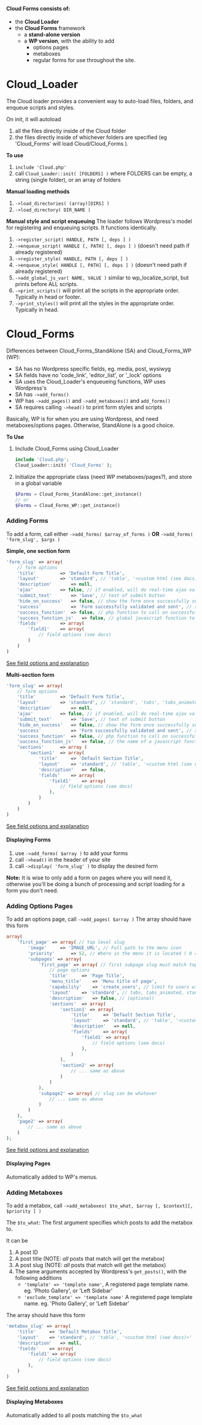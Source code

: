 [fields]: https://github.com/cloudwebteam/Cloud-Options-Pages/blob/master/Cloud/Cloud_Forms/defaults.php "Field Defaults. Cloud_Forms/defaults.php"
#### Cloud Forms consists of: 
- the **Cloud Loader**
- the **Cloud Forms** framework
	- a **stand-alone version**
	- a **WP version**, with the ability to add
		- options pages
		- metaboxes
		- regular forms for use throughout the site.

Cloud_Loader
===========
The Cloud loader provides a convenient way to auto-load files, folders, and enqueue scripts and styles. 

On init, it will autoload 

1. all the files directly inside of the Cloud folder
2. the files directly inside of whichever folders are specified (eg 'Cloud_Forms' will load Cloud/Cloud_Forms ). 

**To use**

1. `include 'Cloud.php'`
2. call `Cloud_Loader::init( [FOLDERS] )` where FOLDERS can be empty, a string (single folder), or an array of folders

**Manual loading methods**

1. `->load_directories( (array)[DIRS] )`
2. `->load_directory( DIR_NAME )`

**Manual style and script enqueuing**
The loader follows Wordpress's model for registering and enqueuing scripts. It functions identically. 

1. `->register_script( HANDLE, PATH [, deps ] )`
2. `->enqueue_script( HANDLE [, PATH] [, deps ] )` (doesn't need path if already registered)
3. `->register_style( HANDLE, PATH [, deps ] )`
4. `->enqueue_style( HANDLE [, PATH] [, deps ] )` (doesn't need path if already registered) 
5. `->add_global_js_var( NAME, VALUE )` similar to wp_localize_script, but prints before ALL scripts.
6. `->print_scripts()` will print all the scripts in the appropriate order. Typically in head or footer.
7. `->print_styles()` will print all the styles in the appropriate order. Typically in head.

Cloud_Forms
===========

	
Differences between Cloud_Forms_StandAlone (SA) and Cloud_Forms_WP (WP):
- SA has no Wordpress specific fields, eg. media, post, wysiwyg
- SA fields have no 'code_link', 'editor_list', or '_lock' options
- SA uses the Cloud_Loader's enqueueing functions, WP uses Wordpress's
- SA has `->add_forms()`
- WP has `->add_pages()` and `->add_metaboxes()` and `add_forms()`
- SA requires calling `->head()` to print form styles and scripts

Basically, WP is for when you are using Wordpress, and need metaboxes/options pages. 
Otherwise, StandAlone is a good choice.

**To Use** 

1. Include Cloud_Forms using Cloud_Loader

	```php 
	include 'Cloud.php';
	Cloud_Loader::init( 'Cloud_Forms' );
	```
2. Initialize the appropriate class (need WP metaboxes/pages?), and store in a global variable

	```php
	$Forms = Cloud_Forms_StandAlone::get_instance()
	// or 
	$Forms = Cloud_Forms_WP::get_instance()
	```
	
### Adding Forms
To add a form, call either `->add_forms( $array_of_forms )` **OR** `->add_forms( 'form_slug', $args )`

**Simple, one section form**

```php 
'form_slug' => array(
	// form options
	'title'			=> 'Default Form Title',
	'layout'		=> 'standard', // 'table', '<custom html (see docs)>'
	'description'		=> null,
	'ajax'			=> false, // if enabled, will do real-time ajax validation
	'submit_text' 		=> 'Save', // text of submit button
	'hide_on_success' 	=> false, // show the form once successfully submitted?
	'success'       	=> 'Form successfully validated and sent', // success message
	'success_function' 	=> false, // php function to call on successful submit. (Passed to call_user_fnct())
	'success_function_js' 	=> false, // global javascript function to call on successful submit
	'fields' 		=> array(
		'field1' 	=> array( 
			// field options (see docs)
		)
	)
)
```

[See field options and explanation][fields]

**Multi-section form**

```php 
'form_slug' => array(
	// form options
	'title'			=> 'Default Form Title',
	'layout'		=> 'standard', // 'standard', 'tabs', 'tabs_animated'
	'description' 		=> null,
	'ajax' 			=> false, // if enabled, will do real-time ajax validation
	'submit_text' 		=> 'Save', // text of submit button
	'hide_on_success' 	=> false, // show the form once successfully submitted?
	'success'       	=> 'Form successfully validated and sent', // success message
	'success_function' 	=> false, // php function to call on successful submit. (Passed to call_user_fnct())
	'success_function_js' 	=> false, // the name of a javascript function to call on successful submit(must be global, clearly)
	'sections'		=> array (
		'section1' 	=> array(
			'title'		=> 'Default Section Title',
			'layout'	=> 'standard', // 'table', '<custom html (see docs)>'
			'description'	=> false,
			'fields' 	=> array(
				'field1'	=> array( 
					// field options (see docs)
				),
			)
		)
	)
)
```
[See field options and explanation][fields]

#### Displaying Forms

1. use `->add_forms( $array )` to add your forms
2. call `->head()` in the header of your site
3. call `->display( 'form_slug' )` to display the desired form

**Note:** It is wise to only add a form on pages where you will need it, otherwise you'll be doing a bunch of processing and script loading for a form you don't need.

### Adding Options Pages
To add an options page, call `->add_pages( $array )`
The array should have this form

```php 
array(
	'first_page' => array( // top level slug
		'image' 	=> 'IMAGE_URL', // Full path to the menu icon
		'priority'  	=> 52, // Where in the menu it is located ( 0 = top )
		'subpages' => array(
			'first_page' => array( // first subpage slug must match top level slug
				// page options
				'title'		=> 'Page Title',
				'menu_title' 	=> 'Menu title of page', 
				'capability'	=> 'create_users', // limit to users with capability (optional)
				'layout'	=> 'standard', // tabs, tabs_animated, standard (optional)
				'description'	=> false, // (optional)
				'sections' 	=> array(
					'section1' => array(
						'title'		=> 'Default Section Title',
						'layout'	=> 'standard', // 'table', '<custom html (see docs)>'
						'description'	=> null,
						'fields' 	=> array(
							'field1' => array( 
								// field options (see docs)
							),
						)
					),
					'section2' => array(
						// ... same as above
					)
				)
			),
			'subpage2' => array( // slug can be whatever
				// ... same as above
			)
		)
	),
	'page2' => array(
		// ... same as above
	)
);
```

[See field options and explanation][fields]

#### Displaying Pages

Automatically added to WP's menus.

### Adding Metaboxes
To add a metabox, call `->add_metaboxes( $to_what, $array [, $context][, $priority ] )`

The `$to_what`: The first argument specifies which posts to add the metabox to.

It can be 

1. A post ID
2. A post title (NOTE: *all* posts that match will get the metabox)
3. A post slug (NOTE: *all* posts that match will get the metabox)
4. The same arguments accepted by Wordpress's `get_posts()`, with the following additions
	- `'template' => 'template name'`, A registered page template name. eg. 'Photo Gallery', or 'Left Sidebar'
	- `'exclude_template' => 'template name'` A registered page template name. eg. 'Photo Gallery', or 'Left Sidebar'

The array should have this form

```php 
'metabox_slug' => array(
	'title'		=> 'Default Metabox Title',
	'layout'	=> 'standard', // 'table', '<custom html (see docs)>'
	'description'	=> null,
	'fields' 	=> array(
		'field1' => array( 
			// field options (see docs)
		),
	)
)
```

[See field options and explanation][fields]

#### Displaying Metaboxes

Automatically added to all posts matching the `$to_what`



